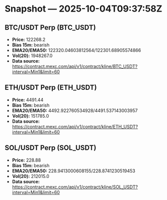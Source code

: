 # Snapshot — 2025-10-04T09:37:58Z

## BTC/USDT Perp (BTC_USDT)
- **Price:** 122268.2
- **Bias 15m:** bearish
- **EMA20/EMA50:** 122320.04603812564/122301.68905574866
- **Vol(20):** 1948267.0
- **Data source:** https://contract.mexc.com/api/v1/contract/kline/BTC_USDT?interval=Min1&limit=60

## ETH/USDT Perp (ETH_USDT)
- **Price:** 4491.44
- **Bias 15m:** bearish
- **EMA20/EMA50:** 4492.922760534928/4491.537143003957
- **Vol(20):** 151785.0
- **Data source:** https://contract.mexc.com/api/v1/contract/kline/ETH_USDT?interval=Min1&limit=60

## SOL/USDT Perp (SOL_USDT)
- **Price:** 228.88
- **Bias 15m:** bearish
- **EMA20/EMA50:** 228.9413000608155/228.8741230519453
- **Vol(20):** 212015.0
- **Data source:** https://contract.mexc.com/api/v1/contract/kline/SOL_USDT?interval=Min1&limit=60
